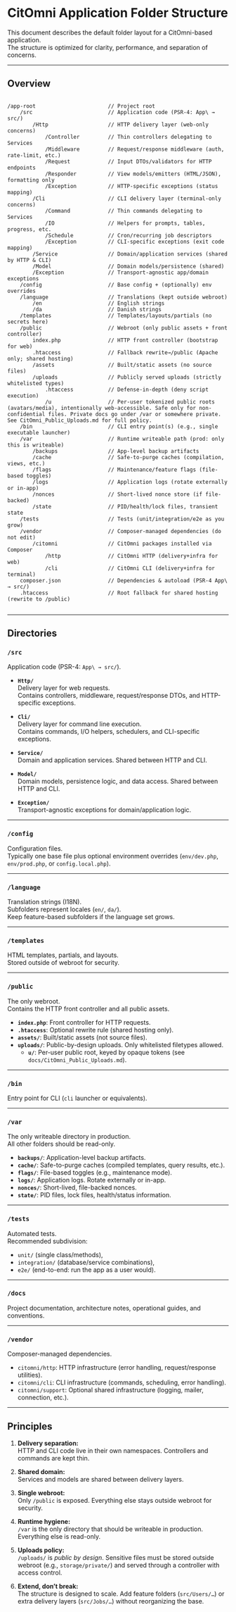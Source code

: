 # CitOmni Application Folder Structure

This document describes the default folder layout for a CitOmni-based application.  
The structure is optimized for clarity, performance, and separation of concerns.

---

## Overview

```

/app-root						// Project root
	/src						// Application code (PSR-4: App\ → src/)
		/Http					// HTTP delivery layer (web-only concerns)
			/Controller			// Thin controllers delegating to Services
			/Middleware			// Request/response middleware (auth, rate-limit, etc.)
			/Request			// Input DTOs/validators for HTTP endpoints
			/Responder			// View models/emitters (HTML/JSON), formatting only
			/Exception			// HTTP-specific exceptions (status mapping)
		/Cli					// CLI delivery layer (terminal-only concerns)
			/Command			// Thin commands delegating to Services
			/IO					// Helpers for prompts, tables, progress, etc.
			/Schedule			// Cron/recurring job descriptors
			/Exception			// CLI-specific exceptions (exit code mapping)
		/Service				// Domain/application services (shared by HTTP & CLI)
		/Model					// Domain models/persistence (shared)
		/Exception				// Transport-agnostic app/domain exceptions
	/config						// Base config + (optionally) env overrides
	/language					// Translations (kept outside webroot)
		/en						// English strings
		/da						// Danish strings
	/templates					// Templates/layouts/partials (no secrets here)
	/public						// Webroot (only public assets + front controller)
		index.php				// HTTP front controller (bootstrap for web)
		.htaccess				// Fallback rewrite→/public (Apache only; shared hosting)
		/assets					// Built/static assets (no source files)
		/uploads				// Publicly served uploads (strictly whitelisted types)
			.htaccess			// Defense-in-depth (deny script execution)
			/u					// Per-user tokenized public roots (avatars/media), intentionally web-accessible. Safe only for non-confidential files. Private docs go under /var or somewhere private. See CitOmni_Public_Uploads.md for full policy.
	/bin						// CLI entry point(s) (e.g., single executable launcher)
	/var						// Runtime writeable path (prod: only this is writeable)
		/backups				// App-level backup artifacts
		/cache					// Safe-to-purge caches (compilation, views, etc.)
		/flags					// Maintenance/feature flags (file-based toggles)
		/logs					// Application logs (rotate externally or in-app)
		/nonces					// Short-lived nonce store (if file-backed)
		/state					// PID/health/lock files, transient state
	/tests						// Tests (unit/integration/e2e as you grow)
	/vendor						// Composer-managed dependencies (do not edit)
		/citomni				// CitOmni packages installed via Composer
			/http				// CitOmni HTTP (delivery+infra for web)
			/cli				// CitOmni CLI (delivery+infra for terminal)
	composer.json				// Dependencies & autoload (PSR-4 App\ → src/)
	.htaccess					// Root fallback for shared hosting (rewrite to /public)


```

---

## Directories

### `/src`
Application code (PSR-4: `App\ → src/`).

- **`Http/`**  
  Delivery layer for web requests.  
  Contains controllers, middleware, request/response DTOs, and HTTP-specific exceptions.  

- **`Cli/`**  
  Delivery layer for command line execution.  
  Contains commands, I/O helpers, schedulers, and CLI-specific exceptions.  

- **`Service/`**  
  Domain and application services. Shared between HTTP and CLI.  

- **`Model/`**  
  Domain models, persistence logic, and data access. Shared between HTTP and CLI.  

- **`Exception/`**  
  Transport-agnostic exceptions for domain/application logic.

---

### `/config`
Configuration files.  
Typically one base file plus optional environment overrides (`env/dev.php`, `env/prod.php`, or `config.local.php`).  

---

### `/language`
Translation strings (I18N).  
Subfolders represent locales (`en/`, `da/`).  
Keep feature-based subfolders if the language set grows.

---

### `/templates`
HTML templates, partials, and layouts.  
Stored outside of webroot for security.  

---

### `/public`
The only webroot.  
Contains the HTTP front controller and all public assets.

- **`index.php`**: Front controller for HTTP requests.  
- **`.htaccess`**: Optional rewrite rule (shared hosting only).  
- **`assets/`**: Built/static assets (not source files).  
- **`uploads/`**: Public-by-design uploads. Only whitelisted filetypes allowed.  
  - **`u/`**: Per-user public root, keyed by opaque tokens (see `docs/CitOmni_Public_Uploads.md`).  

---

### `/bin`
Entry point for CLI (`cli` launcher or equivalents).  

---

### `/var`
The only writeable directory in production.  
All other folders should be read-only.

- **`backups/`**: Application-level backup artifacts.  
- **`cache/`**: Safe-to-purge caches (compiled templates, query results, etc.).  
- **`flags/`**: File-based toggles (e.g., maintenance mode).  
- **`logs/`**: Application logs. Rotate externally or in-app.  
- **`nonces/`**: Short-lived, file-backed nonces.  
- **`state/`**: PID files, lock files, health/status information.  

---

### `/tests`
Automated tests.  
Recommended subdivision:  
- `unit/` (single class/methods),  
- `integration/` (database/service combinations),  
- `e2e/` (end-to-end: run the app as a user would).

---

### `/docs`
Project documentation, architecture notes, operational guides, and conventions.

---

### `/vendor`
Composer-managed dependencies.  
- `citomni/http`: HTTP infrastructure (error handling, request/response utilities).  
- `citomni/cli`: CLI infrastructure (commands, scheduling, error handling).  
- `citomni/support`: Optional shared infrastructure (logging, mailer, connection, etc.).

---

## Principles

1. **Delivery separation:**  
   HTTP and CLI code live in their own namespaces. Controllers and commands are kept thin.

2. **Shared domain:**  
   Services and models are shared between delivery layers.

3. **Single webroot:**  
   Only `/public` is exposed. Everything else stays outside webroot for security.

4. **Runtime hygiene:**  
   `/var` is the only directory that should be writeable in production. Everything else is read-only.

5. **Uploads policy:**  
   `/uploads/` is *public by design*. Sensitive files must be stored outside webroot (e.g., `storage/private/`) and served through a controller with access control.

6. **Extend, don’t break:**  
   The structure is designed to scale. Add feature folders (`src/Users/…`) or extra delivery layers (`src/Jobs/…`) without reorganizing the base.

